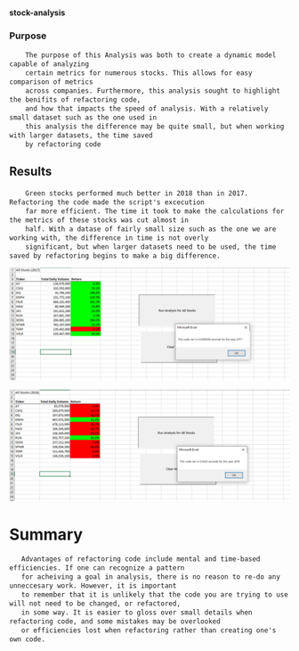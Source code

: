 #### stock-analysis

### Purpose

        The purpose of this Analysis was both to create a dynamic model capable of analyzing
        certain metrics for numerous stocks. This allows for easy comparison of metrics
        across companies. Furthermore, this analysis sought to highlight the benifits of refactoring code, 
        and how that impacts the speed of analysis. With a relatively small dataset such as the one used in 
        this analysis the difference may be quite small, but when working with larger datasets, the time saved
        by refactoring code     
       

## Results

        Green stocks performed much better in 2018 than in 2017. Refactoring the code made the script's excecution 
        far more efficient. The time it took to make the calculations for the metrics of these stocks was cut almost in
        half. With a datase of fairly small size such as the one we are working with, the difference in time is not overly
        significant, but when larger datasets need to be used, the time saved by refactoring begins to make a big difference.
        
![2017](VBA_Challenge_2017.PNG)


![2018](VBA_Challenge_2018.PNG)


# Summary
       Advantages of refactoring code include mental and time-based efficiencies. If one can recognize a pattern
       for acheiving a goal in analysis, there is no reason to re-do any unneccesary work. However, it is important
       to remember that it is unlikely that the code you are trying to use will not need to be changed, or refactored,
       in some way. It is easier to gloss over small details when refactoring code, and some mistakes may be overlooked
       or efficiencies lost when refactoring rather than creating one's own code. 
 
